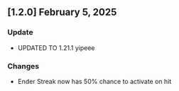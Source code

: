 ## [1.2.0] February 5, 2025

### Update
- UPDATED TO 1.21.1 yipeee

### Changes
- Ender Streak now has 50% chance to activate on hit
